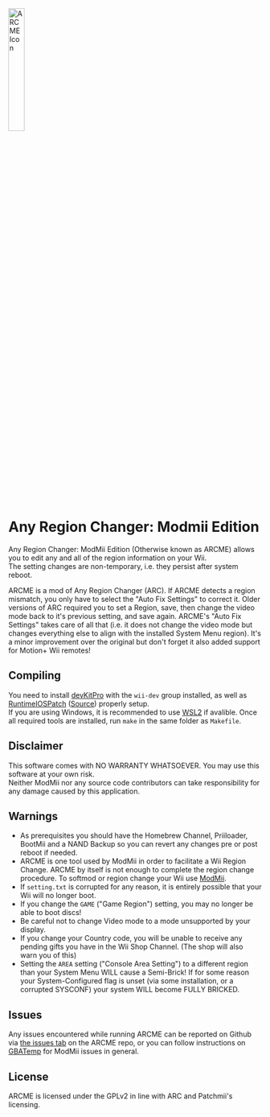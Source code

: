 <img src="https://user-images.githubusercontent.com/32500606/168495918-67389d97-3ec8-4cdc-9173-7cfc95448042.png" width=25% height=25% alt="ARCME Icon">

# Any Region Changer: Modmii Edition

Any Region Changer: ModMii Edition (Otherwise known as ARCME) allows you to edit any and all of the region information on your Wii.  
The setting changes are non-temporary, i.e. they persist after system reboot.

ARCME is a mod of Any Region Changer (ARC). If ARCME detects a region mismatch, you only have to select the "Auto Fix Settings" to correct it. Older versions of ARC required you to set a Region, save, then change the video mode back to it's previous setting, and save again. ARCME's "Auto Fix Settings" takes care of all that (i.e. it does not change the video mode but changes everything else to align with the installed System Menu region). It's a minor improvement over the original but don't forget it also added support for Motion+ Wii remotes!

## Compiling
You need to install [devKitPro](https://devkitpro.org/wiki/Getting_Started) with the `wii-dev` group installed, as well as [RuntimeIOSPatch](https://gbatemp.net/threads/wii-vwii-libruntimeiospatch.339606) ([Source](https://gitlab.com/Nanolx/homebrewfilter/-/tree/master/libruntimeiospatch)) properly setup.  
If you are using Windows, it is recommended to use [WSL2](https://docs.microsoft.com/en-us/windows/wsl/about) if avalible.
Once all required tools are installed, run `make` in the same folder as  `Makefile`.

## Disclaimer
This software comes with NO WARRANTY WHATSOEVER. You may use this software at your own risk.  
Neither ModMii nor any source code contributors can take responsibility for any damage caused by this application.  
  
## Warnings
 - As prerequisites you should have the Homebrew Channel, Priiloader, BootMii and a NAND Backup so you can revert any changes pre or post reboot if needed.
 - ARCME is one tool used by ModMii in order to facilitate a Wii Region Change. ARCME by itself is not enough to complete the region change procedure. To softmod or region change your Wii use [ModMii](https://modmii.github.io).
 - If `setting.txt` is corrupted for any reason, it is entirely possible that your Wii will no longer boot. 
 - If you change the `GAME` ("Game Region") setting, you may no longer be able to boot discs!
 - Be careful not to change Video mode to a mode unsupported by your display.
 - If you change your Country code, you will be unable to receive any pending gifts you have in the Wii Shop Channel. (The shop will also warn you of this)
 - Setting the `AREA` setting ("Console Area Setting") to a different region than your System Menu WILL cause a Semi-Brick! If for some reason your System-Configured flag is unset (via some installation, or a corrupted SYSCONF) your system WILL become FULLY BRICKED. 

## Issues
Any issues encountered while running ARCME can be reported on Github via [the issues tab](https://github.com/modmii/Any-Region-Changer-ModMii-Edition/issues) on the ARCME repo, or you can follow instructions on [GBATemp](https://gbatemp.net/threads/best-way-to-mod-any-wii-modmii-for-windows-official-support-thread.207126/) for ModMii issues in general.

## License
ARCME is licensed under the GPLv2 in line with ARC and Patchmii's licensing.
